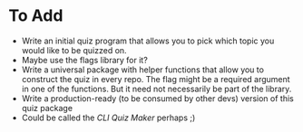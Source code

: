 # To Add
- Write an initial quiz program that allows you to pick which topic you would like to be quizzed on.
- Maybe use the flags library for it?
- Write a universal package with helper functions that allow you to construct the quiz in every repo. The flag might be a required argument in one of the functions. But it need not necessarily be part of the library.
- Write a production-ready (to be consumed by other devs) version of this quiz package
- Could be called the *CLI Quiz Maker* perhaps ;)
